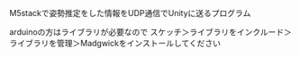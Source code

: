 M5stackで姿勢推定をした情報をUDP通信でUnityに送るプログラム

arduinoの方はライブラリが必要なので
スケッチ＞ライブラリをインクルード＞ライブラリを管理＞Madgwickをインストールしてください
